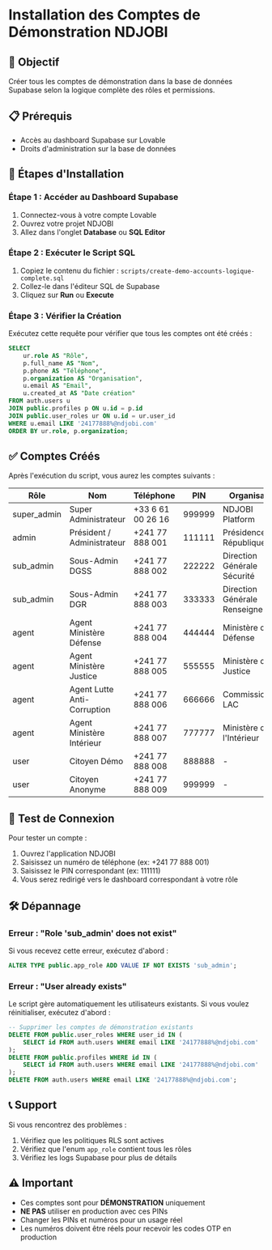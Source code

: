 # Installation des Comptes de Démonstration NDJOBI

## 🎯 Objectif
Créer tous les comptes de démonstration dans la base de données Supabase selon la logique complète des rôles et permissions.

## 📋 Prérequis
- Accès au dashboard Supabase sur Lovable
- Droits d'administration sur la base de données

## 🚀 Étapes d'Installation

### Étape 1 : Accéder au Dashboard Supabase

1. Connectez-vous à votre compte Lovable
2. Ouvrez votre projet NDJOBI
3. Allez dans l'onglet **Database** ou **SQL Editor**

### Étape 2 : Exécuter le Script SQL

1. Copiez le contenu du fichier : `scripts/create-demo-accounts-logique-complete.sql`
2. Collez-le dans l'éditeur SQL de Supabase
3. Cliquez sur **Run** ou **Execute**

### Étape 3 : Vérifier la Création

Exécutez cette requête pour vérifier que tous les comptes ont été créés :

```sql
SELECT 
    ur.role AS "Rôle",
    p.full_name AS "Nom",
    p.phone AS "Téléphone",
    p.organization AS "Organisation",
    u.email AS "Email",
    u.created_at AS "Date création"
FROM auth.users u
JOIN public.profiles p ON u.id = p.id
JOIN public.user_roles ur ON u.id = ur.user_id
WHERE u.email LIKE '24177888%@ndjobi.com'
ORDER BY ur.role, p.organization;
```

## ✅ Comptes Créés

Après l'exécution du script, vous aurez les comptes suivants :

| Rôle | Nom | Téléphone | PIN | Organisation |
|------|-----|-----------|-----|--------------|
| super_admin | Super Administrateur | +33 6 61 00 26 16 | 999999 | NDJOBI Platform |
| admin | Président / Administrateur | +241 77 888 001 | 111111 | Présidence de la République |
| sub_admin | Sous-Admin DGSS | +241 77 888 002 | 222222 | Direction Générale Sécurité |
| sub_admin | Sous-Admin DGR | +241 77 888 003 | 333333 | Direction Générale Renseignements |
| agent | Agent Ministère Défense | +241 77 888 004 | 444444 | Ministère de la Défense |
| agent | Agent Ministère Justice | +241 77 888 005 | 555555 | Ministère de la Justice |
| agent | Agent Lutte Anti-Corruption | +241 77 888 006 | 666666 | Commission LAC |
| agent | Agent Ministère Intérieur | +241 77 888 007 | 777777 | Ministère de l'Intérieur |
| user | Citoyen Démo | +241 77 888 008 | 888888 | - |
| user | Citoyen Anonyme | +241 77 888 009 | 999999 | - |

## 🔐 Test de Connexion

Pour tester un compte :

1. Ouvrez l'application NDJOBI
2. Saisissez un numéro de téléphone (ex: +241 77 888 001)
3. Saisissez le PIN correspondant (ex: 111111)
4. Vous serez redirigé vers le dashboard correspondant à votre rôle

## 🛠️ Dépannage

### Erreur : "Role 'sub_admin' does not exist"

Si vous recevez cette erreur, exécutez d'abord :

```sql
ALTER TYPE public.app_role ADD VALUE IF NOT EXISTS 'sub_admin';
```

### Erreur : "User already exists"

Le script gère automatiquement les utilisateurs existants. Si vous voulez réinitialiser, exécutez d'abord :

```sql
-- Supprimer les comptes de démonstration existants
DELETE FROM public.user_roles WHERE user_id IN (
    SELECT id FROM auth.users WHERE email LIKE '24177888%@ndjobi.com'
);
DELETE FROM public.profiles WHERE id IN (
    SELECT id FROM auth.users WHERE email LIKE '24177888%@ndjobi.com'
);
DELETE FROM auth.users WHERE email LIKE '24177888%@ndjobi.com';
```

## 📞 Support

Si vous rencontrez des problèmes :

1. Vérifiez que les politiques RLS sont actives
2. Vérifiez que l'enum `app_role` contient tous les rôles
3. Vérifiez les logs Supabase pour plus de détails

## ⚠️ Important

- Ces comptes sont pour **DÉMONSTRATION** uniquement
- **NE PAS** utiliser en production avec ces PINs
- Changer les PINs et numéros pour un usage réel
- Les numéros doivent être réels pour recevoir les codes OTP en production
